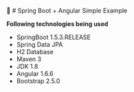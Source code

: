 :leaves: # Spring Boot + Angular Simple Example

**Following technologies being used**

- SpringBoot 1.5.3.RELEASE
- Spring Data JPA
- H2 Database
- Maven 3
- JDK 1.8
- Angular 1.6.6
- Bootstrap 2.5.0